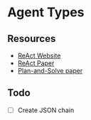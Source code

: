 # Agent Types

## Resources

- [ReAct Website](https://react-lm.github.io/)
- [ReAct Paper](https://arxiv.org/abs/2210.03629) 
- [Plan-and-Solve paper](https://arxiv.org/abs/2305.04091)

## Todo
- [ ] Create JSON chain
